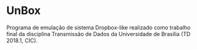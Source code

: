 # UnBox
Programa de emulação de sistema Dropbox-like realizado como trabalho final da disciplina Transmissão de Dados da Universidade de Brasília (TD 2018.1, CIC).
